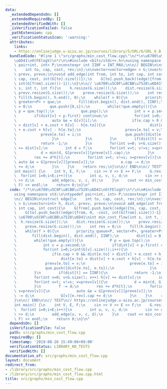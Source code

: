 ```yaml
---
data:
  _extendedDependsOn: []
  _extendedRequiredBy: []
  _extendedVerifiedWith: []
  _isVerificationFailed: false
  _pathExtension: cpp
  _verificationStatusIcon: ':warning:'
  attributes:
    links:
    - https://onlinejudge.u-aizu.ac.jp/courses/library/5/GRL/6/GRL_6_B
  bundledCode: "#line 1 \"src/graphs/min_cost_flow.cpp\"\n/*\n\u6700\u5C0F\u8CBB\u7528\
    \u6D41\nO(FElogV)\n*/\n\n#include <bits/stdc++.h>\nusing namespace std;\n\ntypedef\
    \ pair<int, int> P;\nconstexpr int IINF = INT_MAX;\n\n// BEGIN\n\nstruct edge{\n\
    \    int to, cap, cost, rev;\n};\n\nvector<vector<edge> > G;\nvector<int> h, dist,\
    \ prevv, preve;\n\nvoid add_edge(int from, int to, int cap, int cost){\n    G[from].push_back((edge){to,\
    \ cap, cost, int(G[to].size())});\n    G[to].push_back((edge){from, 0, -cost,\
    \ int(G[from].size())-1});\n}\n\n// \u6700\u5C0F\u8CBB\u7528\u6D41\nint min_cost_flow(int\
    \ s, int t, int f){\n    h.resize(G.size());\n    dist.resize(G.size());\n   \
    \ prevv.resize(G.size());\n    preve.resize(G.size());\n    int res = 0;\n   \
    \ fill(h.begin(), h.end(), 0);\n    while(f > 0){\n        priority_queue<P, vector<P>,\
    \ greater<P> > que;\n        fill(dist.begin(), dist.end(), IINF);\n        dist[s]\
    \ = 0;\n        que.push({0,s});\n        while(!que.empty()){\n            P\
    \ p = que.top();\n            que.pop();\n            int v = p.second;\n    \
    \        if(dist[v] < p.first) continue;\n            for(int i=0;i<int(G[v].size());i++){\n\
    \                auto &e = G[v][i];\n                if(e.cap > 0 && dist[e.to]\
    \ > dist[v] + e.cost + h[v] - h[e.to]){\n                    dist[e.to] = dist[v]\
    \ + e.cost + h[v] - h[e.to];\n                    prevv[e.to] = v;\n         \
    \           preve[e.to] = i;\n                    que.push({dist[e.to], e.to});\n\
    \                }\n            }\n        }\n        if(dist[t] == IINF){\n \
    \           return -1;\n        }\n        for(int v=0; v<G.size(); v++) h[v]\
    \ += dist[v];\n        int d = f;\n        for(int v=t; v!=s; v=prevv[v]){\n \
    \           d = min(d, G[prevv[v]][preve[v]].cap);\n        }\n        f -= d;\n\
    \        res += d*h[t];\n        for(int v=t; v!=s; v=prevv[v]){\n           \
    \ auto &e = G[prevv[v]][preve[v]];\n            e.cap -= d;\n            G[v][e.rev].cap\
    \ += d;\n        }\n    }\n    return res;\n}\n\n// END\n\n// TEST\n// https://onlinejudge.u-aizu.ac.jp/courses/library/5/GRL/6/GRL_6_B\n\
    int main() {\n    int V, E, F;\n    cin >> V >> E >> F;\n    G.resize(V);\n  \
    \  for(int i=0;i<E;i++){\n        int u, v, c, d;\n        cin >> u >> v >> c\
    \ >> d;\n        add_edge(u, v, c, d);\n    }\n    cout << min_cost_flow(0, V-1,\
    \ F) << endl;\n    return 0;\n}\n"
  code: "/*\n\u6700\u5C0F\u8CBB\u7528\u6D41\nO(FElogV)\n*/\n\n#include <bits/stdc++.h>\n\
    using namespace std;\n\ntypedef pair<int, int> P;\nconstexpr int IINF = INT_MAX;\n\
    \n// BEGIN\n\nstruct edge{\n    int to, cap, cost, rev;\n};\n\nvector<vector<edge>\
    \ > G;\nvector<int> h, dist, prevv, preve;\n\nvoid add_edge(int from, int to,\
    \ int cap, int cost){\n    G[from].push_back((edge){to, cap, cost, int(G[to].size())});\n\
    \    G[to].push_back((edge){from, 0, -cost, int(G[from].size())-1});\n}\n\n//\
    \ \u6700\u5C0F\u8CBB\u7528\u6D41\nint min_cost_flow(int s, int t, int f){\n  \
    \  h.resize(G.size());\n    dist.resize(G.size());\n    prevv.resize(G.size());\n\
    \    preve.resize(G.size());\n    int res = 0;\n    fill(h.begin(), h.end(), 0);\n\
    \    while(f > 0){\n        priority_queue<P, vector<P>, greater<P> > que;\n \
    \       fill(dist.begin(), dist.end(), IINF);\n        dist[s] = 0;\n        que.push({0,s});\n\
    \        while(!que.empty()){\n            P p = que.top();\n            que.pop();\n\
    \            int v = p.second;\n            if(dist[v] < p.first) continue;\n\
    \            for(int i=0;i<int(G[v].size());i++){\n                auto &e = G[v][i];\n\
    \                if(e.cap > 0 && dist[e.to] > dist[v] + e.cost + h[v] - h[e.to]){\n\
    \                    dist[e.to] = dist[v] + e.cost + h[v] - h[e.to];\n       \
    \             prevv[e.to] = v;\n                    preve[e.to] = i;\n       \
    \             que.push({dist[e.to], e.to});\n                }\n            }\n\
    \        }\n        if(dist[t] == IINF){\n            return -1;\n        }\n\
    \        for(int v=0; v<G.size(); v++) h[v] += dist[v];\n        int d = f;\n\
    \        for(int v=t; v!=s; v=prevv[v]){\n            d = min(d, G[prevv[v]][preve[v]].cap);\n\
    \        }\n        f -= d;\n        res += d*h[t];\n        for(int v=t; v!=s;\
    \ v=prevv[v]){\n            auto &e = G[prevv[v]][preve[v]];\n            e.cap\
    \ -= d;\n            G[v][e.rev].cap += d;\n        }\n    }\n    return res;\n\
    }\n\n// END\n\n// TEST\n// https://onlinejudge.u-aizu.ac.jp/courses/library/5/GRL/6/GRL_6_B\n\
    int main() {\n    int V, E, F;\n    cin >> V >> E >> F;\n    G.resize(V);\n  \
    \  for(int i=0;i<E;i++){\n        int u, v, c, d;\n        cin >> u >> v >> c\
    \ >> d;\n        add_edge(u, v, c, d);\n    }\n    cout << min_cost_flow(0, V-1,\
    \ F) << endl;\n    return 0;\n}\n"
  dependsOn: []
  isVerificationFile: false
  path: src/graphs/min_cost_flow.cpp
  requiredBy: []
  timestamp: '2019-08-26 15:49:06+09:00'
  verificationStatus: LIBRARY_NO_TESTS
  verifiedWith: []
documentation_of: src/graphs/min_cost_flow.cpp
layout: document
redirect_from:
- /library/src/graphs/min_cost_flow.cpp
- /library/src/graphs/min_cost_flow.cpp.html
title: src/graphs/min_cost_flow.cpp
---
```

